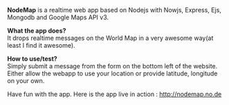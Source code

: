 <b>NodeMap</b> is a realtime web app based on Nodejs with Nowjs, Express, Ejs, Mongodb and Google Maps API v3.

<b>What the app does?</b><br/>
It drops realtime messages on the World Map in a very awesome way(at least I find it awesome). 

<b>How to use/test?</b><br/>
Simply submit a message from the form on the bottom left of the website. Either allow the webapp to use your location or provide latitude, longitude on your own.

Have fun with the app. Here is the app live in action : http://nodemap.no.de